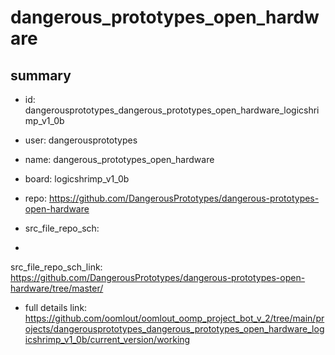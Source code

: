 # dangerous_prototypes_open_hardware
 
## summary 
* id: dangerousprototypes_dangerous_prototypes_open_hardware_logicshrimp_v1_0b
* user: dangerousprototypes
* name: dangerous_prototypes_open_hardware
* board: logicshrimp_v1_0b
* repo: https://github.com/DangerousPrototypes/dangerous-prototypes-open-hardware



* src_file_repo_sch: 
*
 src_file_repo_sch_link: https://github.com/DangerousPrototypes/dangerous-prototypes-open-hardware/tree/master/
* full details link: https://github.com/oomlout/oomlout_oomp_project_bot_v_2/tree/main/projects/dangerousprototypes_dangerous_prototypes_open_hardware_logicshrimp_v1_0b/current_version/working  






